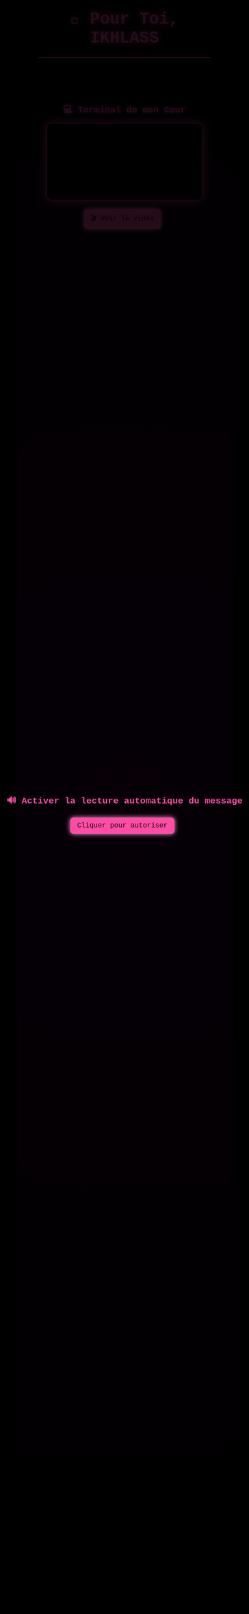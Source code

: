 <!DOCTYPE html>
<html lang="fr">
<head>
  <meta charset="utf-8" />
  <title>💜 Love Zone - Pour Toi</title>
  <meta name="viewport" content="width=device-width,initial-scale=1" />
  <style>
    * { box-sizing: border-box; margin:0; padding:0; font-family:"Courier New", monospace; }
    body { background: radial-gradient(circle at center, #2a002a, #000); color:#ff4da6; min-height:100vh; overflow:hidden; }
    header { text-align:center; padding:22px; border-bottom:2px solid #ff4da6; background: rgba(0,0,0,0.5); }
    header h1 { font-size:2.4rem; text-shadow:0 0 15px #ff4da6; animation:pulse 2s infinite; }
    section { max-width:900px; margin:32px auto; padding:20px; }
    .card { background:rgba(0,0,0,0.6); border:1px solid #ff4da6; padding:18px; border-radius:12px; box-shadow:0 0 20px #ff4da6; white-space:pre-wrap; min-height:180px; }
    #matrix { position:fixed; inset:0; z-index:-1; background:black; }
    @keyframes pulse { 0%{text-shadow:0 0 12px #ff4da6}50%{text-shadow:0 0 28px #ff99cc}100%{text-shadow:0 0 12px #ff4da6} }
    .btn {
      background:#ff4da6; color:#111; border:none; padding:10px 16px; border-radius:8px;
      font-size:1rem; cursor:pointer; box-shadow:0 0 12px #ff99cc; margin-top:20px; margin-right:10px;
    }
    #voice-permission {
      position:fixed; inset:0; display:flex; justify-content:center; align-items:center;
      background:rgba(0,0,0,0.85); z-index:5000; flex-direction:column;
    }
    #video-overlay {
      display:none; position:fixed; inset:0; background:rgba(0,0,0,0.85);
      justify-content:center; align-items:center; z-index:3000;
    }
    #video-overlay div { position:relative; max-width:90%; width:700px; }
    #close-video { position:absolute; top:-40px; right:-10px; font-size:2rem; cursor:pointer; color:#ff4da6; }
  </style>
</head>
<body>

<canvas id="matrix"></canvas>

<header><h1>💌 Pour Toi, IKHLASS</h1></header>

<section>
  <h2 style="text-align:center; margin-bottom:12px; text-shadow:0 0 10px #ff4da6;">💻 Terminal de mon Cœur</h2>
  <div class="card"><pre id="profile-terminal"></pre></div>

  <div style="text-align:center;">
    <button id="video-btn" class="btn">🎬 Voir la vidéo</button>
  </div>
</section>

<div id="video-overlay">
  <div>
    <span id="close-video">✖</span>
    <video id="love-video" width="100%" controls>
      <source src="eff382e089ea5d50f7e0772d4e14d7b3_1757729299093.mp4" type="video/mp4">
      Ton navigateur ne supporte pas la vidéo.
    </video>
  </div>
</div>

<!-- Fenêtre pour demander autorisation vocale -->
<div id="voice-permission">
  <h2>🔊 Activer la lecture automatique du message</h2>
  <button id="allow-voice" class="btn">Cliquer pour autoriser</button>
</div>

<script>
/* ---------- Variables ---------- */
let userAllowed = false;
const terminal = document.getElementById('profile-terminal');
const profileLines = [
  "===============================",
  "📂 Initialisation du cœur...",
  "from: Jawher",
  "to: Ikhlass ❤️",
  "Message : Je t'aimerai sans communication,sans messages,comme ça de loin,",
  "et si tu es loin de moi, vous vous rencontrerez dans mon imagination.",
  "Je t’aime plus que les mots ne peuvent le dire.",
  "باش نتوحشك برشا☺️",
  " Forever & Always 💖",
  "SOU LA GARDE DE DIEU"
];

let line = 0, ch = 0;

/* ---------- Autorisation vocale via bouton ---------- */
const voiceOverlay = document.getElementById('voice-permission');
const allowVoiceBtn = document.getElementById('allow-voice');
allowVoiceBtn.addEventListener('click', () => {
  userAllowed = true;
  voiceOverlay.style.display = 'none';
  playVoice();   // 🔊 Lance la voix directement
  typeLine();    // ⌨️ Commence la dactylographie en parallèle
});

/* ---------- Dactylographie ---------- */
function typeLine() {
  if (line < profileLines.length) {
    if (ch < profileLines[line].length) {
      terminal.textContent += profileLines[line][ch++];
      setTimeout(typeLine, 40);
    } else {
      terminal.textContent += '\n';
      line++; ch = 0;
      setTimeout(typeLine, 300);
    }
  }
}

/* ---------- Lecture vocale ---------- */
function getSpeechText() {
  return profileLines.filter(l => !/^=+$/.test(l)).join(" ");
}
function playVoice() {
  if('speechSynthesis' in window){
    const utterance = new SpeechSynthesisUtterance(getSpeechText());
    utterance.lang = "fr-FR";
    utterance.rate = 1.05;
    speechSynthesis.cancel(); // 🔄 Annule toute lecture en cours
    speechSynthesis.speak(utterance);
  }
}

/* ---------- Bouton vidéo complète ---------- */
const videoBtn = document.getElementById("video-btn");
const videoOverlay = document.getElementById("video-overlay");
const closeVideo = document.getElementById("close-video");
const video = document.getElementById("love-video");

videoBtn.addEventListener("click", () => {
  videoOverlay.style.display = "flex";
  video.play();
});
closeVideo.addEventListener("click", () => {
  video.pause();
  videoOverlay.style.display = "none";
});

/* ---------- Matrix animation cœurs ---------- */
const canvas = document.getElementById('matrix');
const ctx = canvas.getContext('2d');
function resizeCanvas(){ 
  canvas.width = innerWidth; 
  canvas.height = innerHeight; 
  cols = Math.floor(canvas.width / font_size); 
  drops.length = cols; 
  for(let i=0;i<cols;i++) if(!drops[i]) drops[i]=1; 
}
const hearts = "💜💖💕💘💝💞💟";
const font_size = 18;
let cols = Math.floor(window.innerWidth / font_size);
const drops = Array.from({length:cols},()=>1);
resizeCanvas();
window.addEventListener('resize', resizeCanvas);
function draw() {
  ctx.fillStyle = "rgba(0,0,0,0.05)";
  ctx.fillRect(0,0,canvas.width,canvas.height);
  ctx.fillStyle = "#ff4da6";
  ctx.font = font_size + "px Courier New";
  for (let i=0;i<drops.length;i++){
    const text = hearts[Math.floor(Math.random()*hearts.length)];
    ctx.fillText(text, i*font_size, drops[i]*font_size);
    if (drops[i]*font_size > canvas.height && Math.random() > 0.975) drops[i]=0;
    drops[i]++;
  }
}
setInterval(draw, 80);
</script>

</body>
</html>
